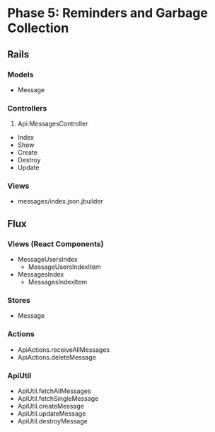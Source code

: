 # Phase 5: Reminders and Garbage Collection

## Rails
### Models
* Message

### Controllers
1. Api:MessagesController
  * Index
  * Show
  * Create
  * Destroy
  * Update

### Views
* messages/index.json.jbuilder

## Flux
### Views (React Components)
* MessageUsersIndex
  * MessageUsersIndexItem
* MessagesIndex
  * MessagesIndexItem

### Stores
* Message

### Actions
* ApiActions.receiveAllMessages
* ApiActions.deleteMessage

### ApiUtil
* ApiUtil.fetchAllMessages
* ApiUtil.fetchSingleMessage
* ApiUtil.createMessage
* ApiUtil.updateMessage
* ApiUtil.destroyMessage
